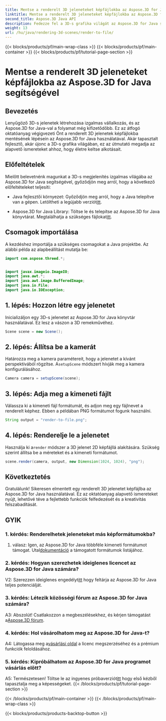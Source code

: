 ```yaml
---
title: Mentse a renderelt 3D jeleneteket képfájlokba az Aspose.3D for Java segítségével
linktitle: Mentse a renderelt 3D jeleneteket képfájlokba az Aspose.3D for Java segítségével
second_title: Aspose.3D Java API
description: Fedezze fel a 3D-s grafika világát az Aspose.3D for Java segítségével. Tanulja meg a lenyűgöző jeleneteket könnyedén menteni képekre.
weight: 13
url: /hu/java/rendering-3d-scenes/render-to-file/
---
```


{{< blocks/products/pf/main-wrap-class >}}
{{< blocks/products/pf/main-container >}}
{{< blocks/products/pf/tutorial-page-section >}}

# Mentse a renderelt 3D jeleneteket képfájlokba az Aspose.3D for Java segítségével

## Bevezetés

Lenyűgöző 3D-s jelenetek létrehozása izgalmas vállalkozás, és az Aspose.3D for Java-val a folyamat még kifizetődőbb. Ez az átfogó oktatóanyag végigvezeti Önt a renderelt 3D jelenetek képfájlokba mentésének lépésein az Aspose.3D for Java használatával. Akár tapasztalt fejlesztő, akár újonc a 3D-s grafika világában, ez az útmutató megadja az alapvető ismereteket ahhoz, hogy életre keltse alkotásait.

## Előfeltételek

Mielőtt belevetnénk magunkat a 3D-s megjelenítés izgalmas világába az Aspose.3D for Java segítségével, győződjön meg arról, hogy a következő előfeltételeket teljesíti:

- Java fejlesztői környezet: Győződjön meg arról, hogy a Java telepítve van a gépen. Letöltheti a legújabb verziót[itt](https://www.java.com/download/).

-  Aspose.3D for Java Library: Töltse le és telepítse az Aspose.3D for Java könyvtárat. Megtalálhatja a szükséges fájlokat[itt](https://releases.aspose.com/3d/java/).

## Csomagok importálása

A kezdéshez importálja a szükséges csomagokat a Java projektbe. Az alábbi példa az alapbeállítást mutatja be:

```java
import com.aspose.threed.*;


import javax.imageio.ImageIO;
import java.awt.*;
import java.awt.image.BufferedImage;
import java.io.File;
import java.io.IOException;
```

## 1. lépés: Hozzon létre egy jelenetet

Inicializáljon egy 3D-s jelenetet az Aspose.3D for Java könyvtár használatával. Ez lesz a vászon a 3D remekművéhez.

```java
Scene scene = new Scene();
```

## 2. lépés: Állítsa be a kamerát

 Határozza meg a kamera paramétereit, hogy a jelenetet a kívánt perspektívából rögzítse. A`setupScene` módszert hívják meg a kamera konfigurálásához.

```java
Camera camera = setupScene(scene);
```

## 3. lépés: Adja meg a kimeneti fájlt

Válassza ki a kimeneti fájl formátumát, és adjon meg egy fájlnevet a renderelt képhez. Ebben a példában PNG formátumot fogunk használni.

```java
String output = "render-to-file.png";
```

## 4. lépés: Renderelje le a jelenetet

 Használja ki a`render` módszer a 3D jelenet 2D képfájllá alakítására. Szükség szerint állítsa be a méreteket és a kimeneti formátumot.

```java
scene.render(camera, output, new Dimension(1024, 1024), "png");
```

## Következtetés

Gratulálunk! Sikeresen elmentett egy renderelt 3D jelenetet képfájlba az Aspose.3D for Java használatával. Ez az oktatóanyag alapvető ismereteket nyújt, lehetővé téve a fejlettebb funkciók felfedezését és a kreativitás felszabadítását.

## GYIK

### 1. kérdés: Renderelhetek jeleneteket más képformátumokba?

 1. válasz: Igen, az Aspose.3D for Java többféle kimeneti formátumot támogat. Utal[dokumentáció](https://reference.aspose.com/3d/java/) a támogatott formátumok listájához.

### 2. kérdés: Hogyan szerezhetek ideiglenes licencet az Aspose.3D for Java számára?

 V2: Szerezzen ideiglenes engedélyt[itt](https://purchase.aspose.com/temporary-license/) hogy feltárja az Aspose.3D for Java teljes potenciálját.

### 3. kérdés: Létezik közösségi fórum az Aspose.3D for Java számára?

 A3: Abszolút! Csatlakozzon a megbeszélésekhez, és kérjen támogatást a[Aspose.3D fórum](https://forum.aspose.com/c/3d/18).

### 4. kérdés: Hol vásárolhatom meg az Aspose.3D for Java-t?

 A4: Látogassa meg a[vásárlási oldal](https://purchase.aspose.com/buy) a licenc megszerzéséhez és a prémium funkciók feloldásához.

### 5. kérdés: Kipróbálhatom az Aspose.3D for Java programot vásárlás előtt?

 A5: Természetesen! Töltse le az ingyenes próbaverziót[itt](https://releases.aspose.com/) hogy első kézből tapasztalja meg a képességeket.
{{< /blocks/products/pf/tutorial-page-section >}}

{{< /blocks/products/pf/main-container >}}
{{< /blocks/products/pf/main-wrap-class >}}

{{< blocks/products/products-backtop-button >}}
